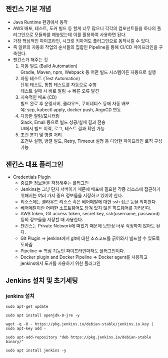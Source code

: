 ## 젠킨스 기본 개념
* Java Runtime 환경에서 동작
* AWS 배포, 테스트, 도커 빌드 등 할게 너무 많으니 각각의 컴포넌트들을 하나의 플러그인으로 모듈화를 해놓았는데 이를 활용하여 사용하면 된다.
* 가장 핵심적인 파이프라인, 시크릿 키마저도 플러그인으로 동작시킬 수 있다.
* 즉 일련의 자동화 작업의 순서들의 집합인 Pipeline을 통해 CI/CD 파이프라인을 구축한다.
* 젠킨스가 해주는 것
  1. 자동 빌드 (Build Automation)<br>
  Gradle, Maven, npm, Webpack 등 어떤 빌드 시스템이든 자동으로 실행
  2. 자동 테스트 (Test Automation)<br>
  단위 테스트, 통합 테스트를 자동으로 수행<br>
  테스트 실패 시 바로 알림 → 빠른 오류 발견
  3. 지속적인 배포 (CD)<br>
  빌드 완료 후 운영서버, 클라우드, 쿠버네티스 등에 자동 배포<br>
  예: scp, kubectl apply, docker push, ArgoCD 연동
  4. 다양한 알림/모니터링<br>
  Slack, Email 등으로 빌드 성공/실패 결과 전송<br>
  UI에서 빌드 이력, 로그, 테스트 결과 확인 가능
  5. 조건 분기 및 병렬 처리<br>
  조건부 실행, 병렬 빌드, Retry, Timeout 설정 등 다양한 파이프라인 로직 구성 가능

## 젠킨스 대표 플러그인
* Credentials Plugin
  * 중요한 정보들을 저장해주는 플러그인
  * Jenkins는 그냥 단지 서버이기 때문에 배포에 필요한 각종 리소스에 접근하기 위해서는 여러 가지 중요 정보들을 저장하고 있어야 한다.
  * 리소스에는 클라우드 리소스 혹은 베어메탈에 대한 ssh 접근 등을 의미한다.
  * 베어메탈이란 어떠한 소프트웨어도 담겨 있지 않은 하드웨어를 가리킨다.
  * AWS token, Git access token, secret key, ssh(username, password)등의 정보들을 저장할 때 사용한다.
  * 젠킨스는 Private Network에 떠있기 때문에 보안상 너무 걱정하지 않아도 된다.
  * Git Plugin => jenkins에서 git에 대한 소스코드를 긁어와서 빌드할 수 있도록 도와줌
  * Pipeline => 핵심 기능인 파이프라인마저도 플러그인이다.
  * Docker plugin and Docker Pipeline => Docker agent를 사용하고 jenkins에서 도커를 사용하기 위한 플러그인

## Jenkins 설치 및 초기세팅
### jenkins 설치
```
sudo apt-get update

sudo apt install openjdk-8-jre -y

wget -q -O - https://pkg.jenkins.io/debian-stable/jenkins.io.key | sudo apt-key add -

sudo apt-add-repository "deb https://pkg.jenkins.io/debian-stable binary/"

sudo apt install jenkins -y
```
